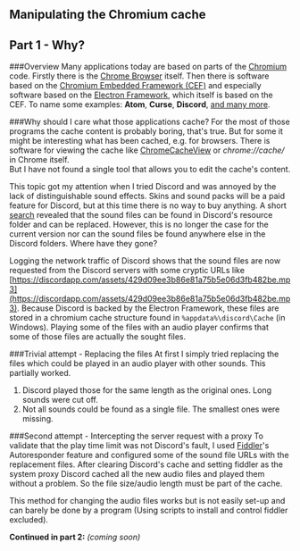 ## Manipulating the Chromium cache
## Part 1 - Why?

###Overview
Many applications today are based on parts of the [Chromium](https://www.chromium.org/) code. Firstly there is the [Chrome Browser](https://www.google.com/chrome/) itself. Then there is software based on the [Chromium Embedded Framework (CEF)](https://bitbucket.org/chromiumembedded/) and especially software based on the [Electron Framework](http://electron.atom.io/), which itself is based on the CEF.
To name some examples: **Atom**, **Curse**, **Discord**, [and many more](http://electron.atom.io/apps/).


###Why should I care what those applications cache?
For the most of those programs the cache content is probably boring, that's true. But for some it might be interesting what has been cached, e.g. for browsers. There is software for viewing the cache like  [ChromeCacheView](http://www.nirsoft.net/utils/chrome_cache_view.html) or *chrome://cache/* in Chrome itself.  
But I have not found a single tool that allows you to edit the cache's content.

This topic got my attention when I tried Discord and was annoyed by the lack of distinguishable sound effects. Skins and sound packs will be a paid feature for Discord, but at this time there is no way to buy anything. A short  [search](https://www.reddit.com/r/discordapp/comments/3r5pnt/any_word_on_custom_sound_effects/) revealed that the sound files can be found in Discord's resource folder and can be replaced. However, this is no longer the case for the current version nor can the sound files be found anywhere else in the Discord folders. Where have they gone?

Logging the network traffic of Discord shows that the sound files are now requested from the Discord servers with some cryptic URLs like [https://discordapp.com/assets/429d09ee3b86e81a75b5e06d3fb482be.mp3](https://discordapp.com/assets/429d09ee3b86e81a75b5e06d3fb482be.mp3). Because Discord is backed by the Electron Framework, these files are stored in a chromium cache structure found in `%appdata%\discord\Cache` (in Windows). Playing some of the files with an audio player confirms that some of those files are actually the sought files.


###Trivial attempt - Replacing the files
At first I simply tried replacing the files which could be played in an audio player with other sounds. This partially worked.
1. Discord played those for the same length as the original ones. Long sounds were cut off.
2. Not all sounds could be found as a single file. The smallest ones were missing.


###Second attempt - Intercepting the server request with a proxy
To validate that the play time limit was not Discord's fault, I used [Fiddler](http://www.telerik.com/fiddler)'s Autoresponder feature and configured some of the sound file URLs with the replacement files. After clearing Discord's cache and setting fiddler as the system proxy Discord cached all the new audio files and played them without a problem. So the file size/audio length must be part of the cache.

This method for changing the audio files works but is not easily set-up and can barely be done by a program (Using scripts to install and control fiddler excluded).


**Continued in part 2:** *(coming soon)*









